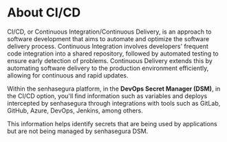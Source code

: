 # About CI/CD

CI/CD, or Continuous Integration/Continuous Delivery, is an approach to software development that aims to automate and optimize the software delivery process. Continuous Integration involves developers' frequent code integration into a shared repository, followed by automated testing to ensure early detection of problems. Continuous Delivery extends this by automating software delivery to the production environment efficiently, allowing for continuous and rapid updates.

Within the senhasegura platform, in the **DevOps Secret Manager (DSM)**, in the CI/CD option, you'll find information such as variables and deploys intercepted by senhasegura through integrations with tools such as GitLab, GitHub, Azure, DevOps, Jenkins, among others.

This information helps identify secrets that are being used by applications but are not being managed by senhasegura DSM.
